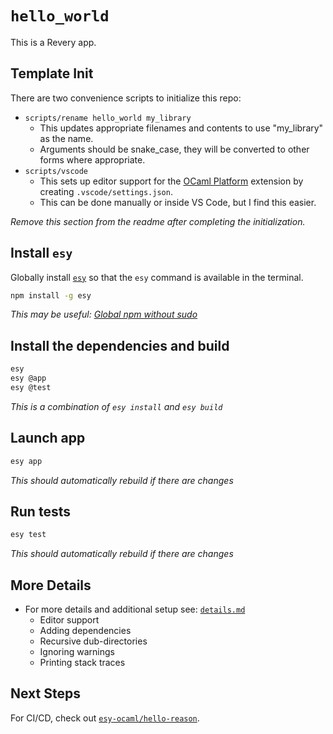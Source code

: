 # `hello_world`

This is a Revery app.

## Template Init

There are two convenience scripts to initialize this repo:

- `scripts/rename hello_world my_library`
  - This updates appropriate filenames and contents to use "my_library" as the name.
  - Arguments should be snake_case, they will be converted to other forms where appropriate.
- `scripts/vscode`
  - This sets up editor support for the [OCaml Platform](https://marketplace.visualstudio.com/items?itemName=ocamllabs.ocaml-platform) extension by creating `.vscode/settings.json`.
  - This can be done manually or inside VS Code, but I find this easier.

_Remove this section from the readme after completing the initialization._

## Install `esy`

Globally install [`esy`](https://www.npmjs.com/package/esy) so that the `esy`
command is available in the terminal.

```bash
npm install -g esy
```

_This may be useful: [Global npm without sudo](https://github.com/sindresorhus/guides/blob/master/npm-global-without-sudo.md)_

## Install the dependencies and build

```bash
esy
esy @app
esy @test
```

_This is a combination of `esy install` and `esy build`_

## Launch app

```bash
esy app
```

_This should automatically rebuild if there are changes_

## Run tests

```bash
esy test
```

_This should automatically rebuild if there are changes_

## More Details

- For more details and additional setup see: [`details.md`](details.md)
  - Editor support
  - Adding dependencies
  - Recursive dub-directories
  - Ignoring warnings
  - Printing stack traces

## Next Steps

For CI/CD, check out [`esy-ocaml/hello-reason`](https://github.com/esy-ocaml/hello-reason).
